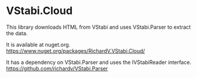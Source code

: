 # VStabi.Cloud

This library downloads HTML from VStabi and uses VStabi.Parser to extract the data.

It is available at nuget.org.  
https://www.nuget.org/packages/RichardV.VStabi.Cloud/

It has a dependency on VStabi.Parser and uses the IVStabiReader interface.  
https://github.com/richardv/VStabi.Parser

